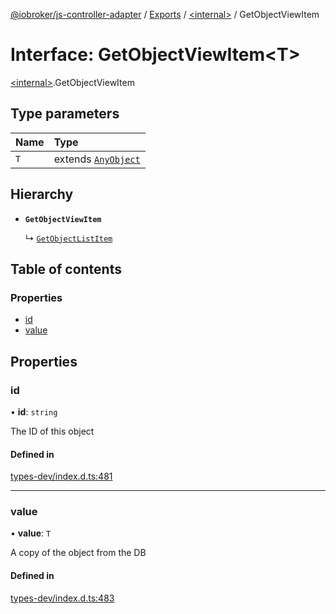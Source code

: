 [@iobroker/js-controller-adapter](../README.md) / [Exports](../modules.md) / [\<internal\>](../modules/internal_.md) / GetObjectViewItem

# Interface: GetObjectViewItem\<T\>

[\<internal\>](../modules/internal_.md).GetObjectViewItem

## Type parameters

| Name | Type |
| :------ | :------ |
| `T` | extends [`AnyObject`](../modules/internal_.md#anyobject) |

## Hierarchy

- **`GetObjectViewItem`**

  ↳ [`GetObjectListItem`](internal_.GetObjectListItem.md)

## Table of contents

### Properties

- [id](internal_.GetObjectViewItem.md#id)
- [value](internal_.GetObjectViewItem.md#value)

## Properties

### id

• **id**: `string`

The ID of this object

#### Defined in

[types-dev/index.d.ts:481](https://github.com/ioBroker/ioBroker.js-controller/blob/5f45bcb2855730898c2abe049b073f40236989a4/packages/types-dev/index.d.ts#L481)

___

### value

• **value**: `T`

A copy of the object from the DB

#### Defined in

[types-dev/index.d.ts:483](https://github.com/ioBroker/ioBroker.js-controller/blob/5f45bcb2855730898c2abe049b073f40236989a4/packages/types-dev/index.d.ts#L483)
